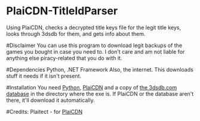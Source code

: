 # PlaiCDN-TitleIdParser
Using PlaiCDN, checks a decrypted title keys file for the legit title keys, looks through 3dsdb for them, and gets info about them.

#Disclaimer
You can use this program to download legit backups of the games you bought in case you need to. I don't care and am not liable for anything else piracy-related that you do with it.

#Dependencies
Python, .NET Framework
Also, the internet. This downloads stuff it needs if it isn't present.

#Installation
You need [Python](https://www.python.org/downloads/), [PlaiCDN](https://github.com/Plailect/PlaiCDN/blob/master/PlaiCDN.py) and a copy of [the 3dsdb.com database](http://3dsdb.com/xml.php) in the directory where the exe is. If PlaiCDN or the database aren't there, it'll download it automatically.

#Credits:
Plaitect - for [PlaiCDN](https://github.com/Plailect/PlaiCDN)
